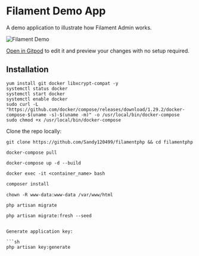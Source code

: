# Filament Demo App

A demo application to illustrate how Filament Admin works.

![Filament Demo](https://github.com/filamentphp/demo/assets/171715/899161a9-3c85-4dc9-9599-13928d3a4412)

[Open in Gitpod](https://gitpod.io/#https://github.com/filamentphp/demo) to edit it and preview your changes with no setup required.

## Installation

```
yum install git docker libxcrypt-compat -y
systemctl status docker
systemctl start docker
systemctl enable docker
sudo curl -L "https://github.com/docker/compose/releases/download/1.29.2/docker-compose-$(uname -s)-$(uname -m)" -o /usr/local/bin/docker-compose
sudo chmod +x /usr/local/bin/docker-compose
```

Clone the repo locally:

```
git clone https://github.com/Sandy120499/filamentphp && cd filamentphp
```

```
docker-compose pull
```
```
docker-compose up -d --build
```

```
docker exec -it <container_name> bash
```

```sh
composer install
```

```
chown -R www-data:www-data /var/www/html
```

```
php artisan migrate
```
```
php artisan migrate:fresh --seed


Generate application key:

```sh
php artisan key:generate
```


